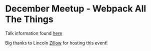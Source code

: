 # December Meetup - Webpack All The Things

Talk information found
[here](https://github.com/NebraskaJS/LNK/issues/5)

Big thanks to Lincoln [Zillow](http://www.mortech.com/) for hosting this
event!
